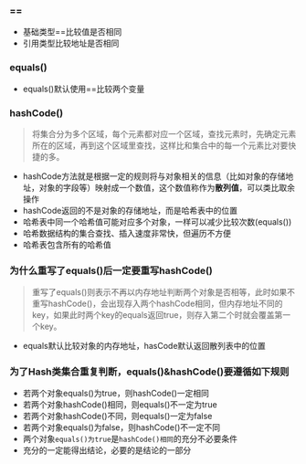 ### ==
* 基础类型==比较值是否相同
* 引用类型比较地址是否相同

### equals()
* equals()默认使用==比较两个变量

### hashCode()
> 将集合分为多个区域，每个元素都对应一个区域，查找元素时，先确定元素所在的区域，再到这个区域里查找，这样比和集合中的每一个元素比对要快捷的多。

- hashCode方法就是根据一定的规则将与对象相关的信息（比如对象的存储地址，对象的字段等）映射成一个数值，这个数值称作为**散列值**，可以类比取余操作
- hashCode返回的不是对象的存储地址，而是哈希表中的位置
- 哈希表中同一个哈希值可能对应多个对象，一样可以减少比较次数(equals())
- 哈希数据结构的集合查找、插入速度非常快，但遍历不方便
- 哈希表包含所有的哈希值

### 为什么重写了equals()后一定要重写hashCode()
> 重写了equals()则表示不再以内存地址判断两个对象是否相等，此时如果不重写hashCode()，会出现存入两个hashCode相同，但内存地址不同的key，如果此时两个key的equals返回true，则存入第二个时就会覆盖第一个key。

* equals默认比较对象的内存地址，hasCode默认返回散列表中的位置

### 为了Hash类集合重复判断，equals()&hashCode()要遵循如下规则
* 若两个对象equals()为true，则hashCode()一定相同
* 若两个对象hashCode()相同，则equals()不一定为true
* 若两个对象hashCode()不同，则equals()一定为false
* 若两个对象equals()为false，则hashCode()不一定不同
* 两个对象`equals()为true`是`hashCode()相同`的充分不必要条件
* 充分的一定能得出结论，必要的是结论的一部分

